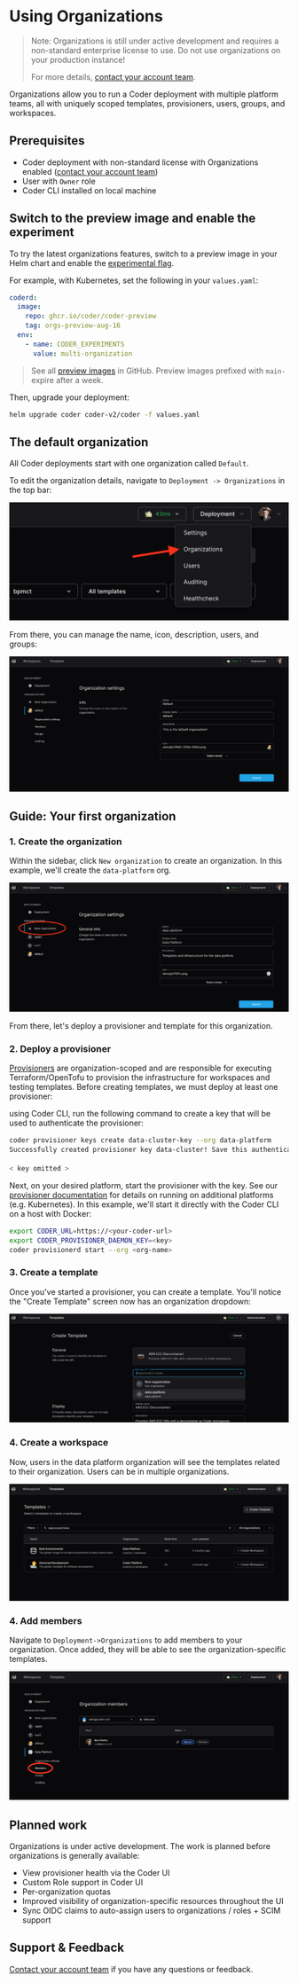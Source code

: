 # Using Organizations

> Note: Organizations is still under active development and requires a
> non-standard enterprise license to use. Do not use organizations on your
> production instance!
>
> For more details, [contact your account team](https://coder.com/contact).

Organizations allow you to run a Coder deployment with multiple platform teams,
all with uniquely scoped templates, provisioners, users, groups, and workspaces.

## Prerequisites

- Coder deployment with non-standard license with Organizations enabled
  ([contact your account team](https://coder.com/contact))
- User with `Owner` role
- Coder CLI installed on local machine

## Switch to the preview image and enable the experiment

To try the latest organizations features, switch to a preview image in your Helm
chart and enable the [experimental flag](../cli/server.md#--experiments).

For example, with Kubernetes, set the following in your `values.yaml`:

```yaml
coderd:
  image:
    repo: ghcr.io/coder/coder-preview
    tag: orgs-preview-aug-16
  env:
    - name: CODER_EXPERIMENTS
      value: multi-organization
```

> See all
> [preview images](https://github.com/coder/coder/pkgs/container/coder-preview)
> in GitHub. Preview images prefixed with `main-` expire after a week.

Then, upgrade your deployment:

```sh
helm upgrade coder coder-v2/coder -f values.yaml
```

## The default organization

All Coder deployments start with one organization called `Default`.

To edit the organization details, navigate to `Deployment -> Organizations` in
the top bar:

![Organizations Menu](../images/guides/using-organizations/deployment-organizations.png)

From there, you can manage the name, icon, description, users, and groups:

![Organization Settings](../images/guides/using-organizations/default-organization.png)

## Guide: Your first organization

### 1. Create the organization

Within the sidebar, click `New organization` to create an organization. In this
example, we'll create the `data-platform` org.

![New Organization](../images/guides/using-organizations/new-organization.png)

From there, let's deploy a provisioner and template for this organization.

### 2. Deploy a provisioner

[Provisioners](../admin/provisioners.md) are organization-scoped and are
responsible for executing Terraform/OpenTofu to provision the infrastructure for
workspaces and testing templates. Before creating templates, we must deploy at
least one provisioner:

using Coder CLI, run the following command to create a key that will be used to
authenticate the provisioner:

```sh
coder provisioner keys create data-cluster-key --org data-platform
Successfully created provisioner key data-cluster! Save this authentication token, it will not be shown again.

< key omitted >
```

Next, on your desired platform, start the provisioner with the key. See our
[provisioner documentation](../admin/provisioners.md) for details on running on
additional platforms (e.g. Kubernetes). In this example, we'll start it directly
with the Coder CLI on a host with Docker:

```sh
export CODER_URL=https://<your-coder-url>
export CODER_PROVISIONER_DAEMON_KEY=<key>
coder provisionerd start --org <org-name>
```

### 3. Create a template

Once you've started a provisioner, you can create a template. You'll notice the
"Create Template" screen now has an organization dropdown:

![Template Org Picker](../images/guides/using-organizations/template-org-picker.png)

### 4. Create a workspace

Now, users in the data platform organization will see the templates related to
their organization. Users can be in multiple organizations.

![Workspace List](../images/guides/using-organizations/workspace-list.png)

### 4. Add members

Navigate to `Deployment->Organizations` to add members to your organization.
Once added, they will be able to see the organization-specific templates.

![Add members](../images/guides/using-organizations/organization-members.png)

## Planned work

Organizations is under active development. The work is planned before
organizations is generally available:

- View provisioner health via the Coder UI
- Custom Role support in Coder UI
- Per-organization quotas
- Improved visibility of organization-specific resources throughout the UI
- Sync OIDC claims to auto-assign users to organizations / roles + SCIM support

## Support & Feedback

[Contact your account team](https://coder.com/contact) if you have any questions
or feedback.
